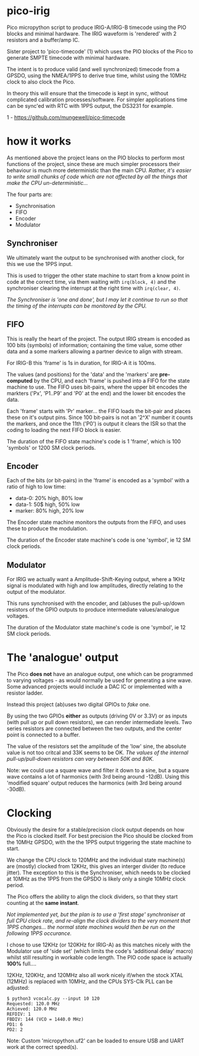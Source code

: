 # pico-irig
Pico micropython script to produce IRIG-A/IRIG-B timecode using the PIO blocks and
minimal hardware. The IRIG waveform is 'rendered' with 2 resistors and a buffer/amp
IC.

Sister project to 'pico-timecode' (1) which uses the PIO blocks of the Pico to generate 
SMPTE timecode with minimal hardware.

The intent is to produce valid (and well synchronized) timecode from a GPSDO, using the 
NMEA/1PPS to derive true time, whilst using the 10MHz clock to also clock the Pico.

In theory this will ensure that the timecode is kept in sync, without complicated 
calibration processes/software. For simpler applications time can be sync'ed with 
RTC with 1PPS output, the DS3231 for example.

1 - https://github.com/mungewell/pico-timecode

# how it works

As mentioned above the project leans on the PIO blocks to perform most functions of
the project, since these are much simpler processors their behaviour is much more
deterministic than the main CPU. _Rather, it's easier to write small chunks of code
which are not affected by all the things that make the CPU un-deterministic..._

The four parts are:
* Synchronisation
* FIFO
* Encoder
* Modulator

## Synchroniser

We ultimately want the output to be synchronised with another clock, for this we 
use the 1PPS input.

This is used to trigger the other state machine to start from 
a know point in code at the correct time, via them waiting with `irq(block, 4)`
and the synchroniser clearing the interrupt at the right time with `irq(clear, 4)`.

_The Synchroniser is 'one and done', but I may let it continue to run so that
the timing of the interrupts can be monitored by the CPU._

## FIFO

This is really the heart of the project. The output IRIG stream is encoded as 100
bits (symbols) of information; containing the time value, some other data and a
some markers allowing a partner device to align with stream.

For IRIG-B this 'frame' is 1s in duration, for IRIG-A it is 100ms.

The values (and positions) for the 'data' and the 'markers' are __pre-computed__
by the CPU, and each 'frame' is pushed into a FIFO for the state machine to
use. The FIFO uses bit-pairs, where the upper bit encodes the markters ('Px', 
'P1..P9' and 'P0' at the end) and the lower bit encodes the data.

Each 'frame' starts with 'Pr' marker... the FIFO loads the bit-pair and places
these on it's output pins. Since 100 bit-pairs is not an '2^X' number it counts
the markers, and once the 11th ('P0') is output it clears the ISR so that the
coding to loading the next FIFO block is easier.

The duration of the FIFO state machine's code is 1 'frame', which is 100 'symbols' 
or 1200 SM clock periods.

## Encoder

Each of the bits (or bit-pairs) in the 'frame' is encoded as a 'symbol' with a 
ratio of high to low time:

* data-0: 20% high, 80% low
* data-1: 50$ high, 50% low
* marker: 80% high, 20% low

The Encoder state machine monitors the outputs from the FIFO, and uses these to
produce the modulation.

The duration of the Encoder state machine's code is one 'symbol', ie 12 SM clock periods.

## Modulator

For IRIG we actually want a Amplitude-Shift-Keying output, where a 1KHz signal
is modulated with high and low amplitudes, directly relating to the output of
the modulator.

This runs synchronised with the encoder, and (ab)uses the pull-up/down resistors
of the GPIO outputs to produce intermediate values/analogue voltages.

The duration of the Modulator state machine's code is one 'symbol', ie 12 SM clock periods.

# The 'analogue' output

The Pico __does not__ have an analogue output, one which can be programmed to varying
voltages - as would normally be used for generating a sine wave. Some advanced 
projects would include a DAC IC or implemented with a resistor ladder.

Instead this project (ab)uses two digital GPIOs to _fake_ one. 

By using the two GPIOs __either__ as outputs (driving 0V or 3.3V) or as inputs (with 
pull up or pull down resistors), we can render intermediate levels. Two series resistors 
are connected between the two outputs, and the center point is connected to a buffer.

The value of the resistors set the amplitude of the 'low' sine, the absolute 
value is not too critcal and 33K seems to be OK. _The values of the internal
pull-up/pull-down resistors can vary between 50K and 80K._

Note: we could use a square wave and filter it down to a sine, but a square wave
contains a lot of harmonics (with 3rd being around -12dB). Using this 'modified 
square' output reduces the harmonics (with 3rd being around -30dB).

# Clocking

Obviously the desire for a stable/precision clock output depends on how the Pico
is clocked itself. For best precision the Pico should be clocked from the 10MHz
GPSDO, with the the 1PPS output triggering the state machine to start.

We change the CPU clock to 120MHz and the individual state machine(s) are (mostly) 
clocked from 12KHz, this gives an interger divider (to reduce jitter). The 
exception to this is the Synchroniser, which needs to be clocked at 10MHz as 
the 1PPS from the GPSDO is likely only a single 10MHz clock period.

The Pico offers the ability to align the clock dividers, so that they start
counting at the __same instant__.

_Not implemented yet, but the plan is to use a 'first stage' synchroniser at 
full CPU clock rate, and re-align the clock dividers to the very moment that 
1PPS changes... the normal state machines would then be run on the following 
1PPS occurance._

I chose to use 12KHz (or 120KHz for IRIG-A) as this matches nicely with the 
Modulator use of 'side set' (which limits the code's 'additional delay' macro)
whilst still resulting in workable code length. The PIO code space is actually
__100%__ full....

12KHz, 120KHz, and 120MHz also all work nicely if/when the stock XTAL (12MHz) is
replaced with 10MHz, and the CPUs SYS-Clk PLL can be adjusted:
```
$ python3 vcocalc.py --input 10 120
Requested: 120.0 MHz
Achieved: 120.0 MHz
REFDIV: 1
FBDIV: 144 (VCO = 1440.0 MHz)
PD1: 6
PD2: 2
```

Note: Custom 'micropython.uf2' can be loaded to ensure USB and UART work at 
the correct speed(s).
